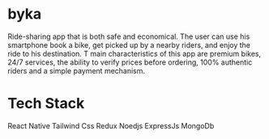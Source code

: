 # byka
Ride-sharing app that is both safe and economical. The user can use his smartphone book a bike, get picked up by a nearby riders, and enjoy the ride to his destination.
T main characteristics of this app are premium bikes, 24/7 services, the ability to verify prices before ordering, 100% authentic riders and a simple payment mechanism.

# Tech Stack 
React Native 
Tailwind Css
Redux 
Noedjs 
ExpressJs
MongoDb
